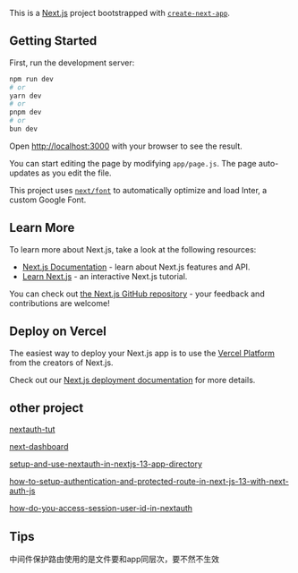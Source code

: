 This is a [Next.js](https://nextjs.org/) project bootstrapped with [`create-next-app`](https://github.com/vercel/next.js/tree/canary/packages/create-next-app).

## Getting Started

First, run the development server:

```bash
npm run dev
# or
yarn dev
# or
pnpm dev
# or
bun dev
```

Open [http://localhost:3000](http://localhost:3000) with your browser to see the result.

You can start editing the page by modifying `app/page.js`. The page auto-updates as you edit the file.

This project uses [`next/font`](https://nextjs.org/docs/basic-features/font-optimization) to automatically optimize and load Inter, a custom Google Font.

## Learn More

To learn more about Next.js, take a look at the following resources:

- [Next.js Documentation](https://nextjs.org/docs) - learn about Next.js features and API.
- [Learn Next.js](https://nextjs.org/learn) - an interactive Next.js tutorial.

You can check out [the Next.js GitHub repository](https://github.com/vercel/next.js/) - your feedback and contributions are welcome!

## Deploy on Vercel

The easiest way to deploy your Next.js app is to use the [Vercel Platform](https://vercel.com/new?utm_medium=default-template&filter=next.js&utm_source=create-next-app&utm_campaign=create-next-app-readme) from the creators of Next.js.

Check out our [Next.js deployment documentation](https://nextjs.org/docs/deployment) for more details.

## other project

[nextauth-tut](https://github.com/tomphill/nextauth-tut/blob/main/app/layout.tsx)

[next-dashboard](https://github.com/hugocruzlfc/next-dashboard/blob/99f5199f394a03d052bd1c013ec23b85cc14d1d1/package.json)

[setup-and-use-nextauth-in-nextjs-13-app-directory](https://codevoweb.com/setup-and-use-nextauth-in-nextjs-13-app-directory/)

[how-to-setup-authentication-and-protected-route-in-next-js-13-with-next-auth-js](https://www.freecodecamp.org/news/how-to-setup-authentication-and-protected-route-in-next-js-13-with-next-auth-js/)

[how-do-you-access-session-user-id-in-nextauth](https://stackoverflow.com/questions/75465165/how-do-you-access-session-user-id-in-nextauth)

## Tips

中间件保护路由使用的是文件要和app同层次，要不然不生效
